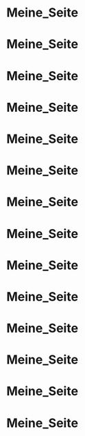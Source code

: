 # Meine_Seite
# Meine_Seite
# Meine_Seite
# Meine_Seite
# Meine_Seite
# Meine_Seite
# Meine_Seite
# Meine_Seite
# Meine_Seite
# Meine_Seite
# Meine_Seite
# Meine_Seite
# Meine_Seite
# Meine_Seite
